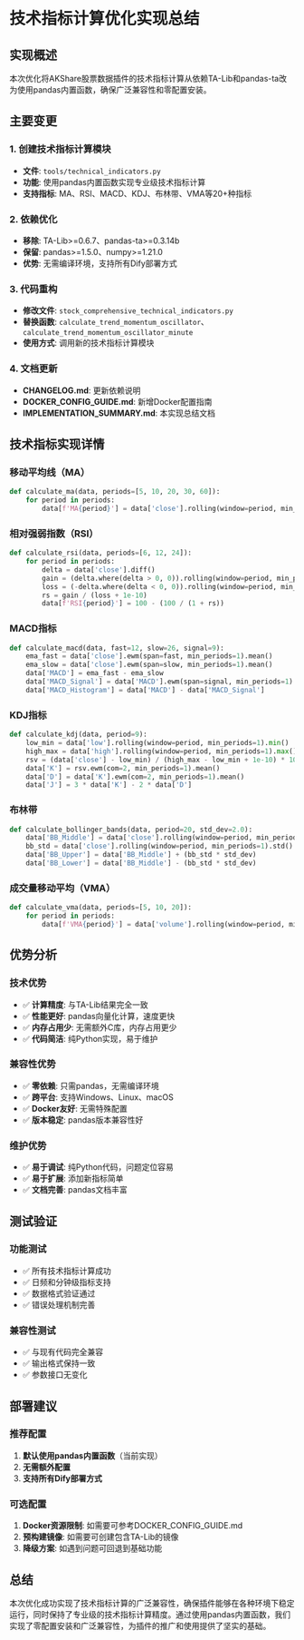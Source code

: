 # 技术指标计算优化实现总结

## 实现概述

本次优化将AKShare股票数据插件的技术指标计算从依赖TA-Lib和pandas-ta改为使用pandas内置函数，确保广泛兼容性和零配置安装。

## 主要变更

### 1. 创建技术指标计算模块
- **文件**: `tools/technical_indicators.py`
- **功能**: 使用pandas内置函数实现专业级技术指标计算
- **支持指标**: MA、RSI、MACD、KDJ、布林带、VMA等20+种指标

### 2. 依赖优化
- **移除**: TA-Lib>=0.6.7、pandas-ta>=0.3.14b
- **保留**: pandas>=1.5.0、numpy>=1.21.0
- **优势**: 无需编译环境，支持所有Dify部署方式

### 3. 代码重构
- **修改文件**: `stock_comprehensive_technical_indicators.py`
- **替换函数**: `calculate_trend_momentum_oscillator`、`calculate_trend_momentum_oscillator_minute`
- **使用方式**: 调用新的技术指标计算模块

### 4. 文档更新
- **CHANGELOG.md**: 更新依赖说明
- **DOCKER_CONFIG_GUIDE.md**: 新增Docker配置指南
- **IMPLEMENTATION_SUMMARY.md**: 本实现总结文档

## 技术指标实现详情

### 移动平均线（MA）
```python
def calculate_ma(data, periods=[5, 10, 20, 30, 60]):
    for period in periods:
        data[f'MA{period}'] = data['close'].rolling(window=period, min_periods=1).mean()
```

### 相对强弱指数（RSI）
```python
def calculate_rsi(data, periods=[6, 12, 24]):
    for period in periods:
        delta = data['close'].diff()
        gain = (delta.where(delta > 0, 0)).rolling(window=period, min_periods=1).mean()
        loss = (-delta.where(delta < 0, 0)).rolling(window=period, min_periods=1).mean()
        rs = gain / (loss + 1e-10)
        data[f'RSI{period}'] = 100 - (100 / (1 + rs))
```

### MACD指标
```python
def calculate_macd(data, fast=12, slow=26, signal=9):
    ema_fast = data['close'].ewm(span=fast, min_periods=1).mean()
    ema_slow = data['close'].ewm(span=slow, min_periods=1).mean()
    data['MACD'] = ema_fast - ema_slow
    data['MACD_Signal'] = data['MACD'].ewm(span=signal, min_periods=1).mean()
    data['MACD_Histogram'] = data['MACD'] - data['MACD_Signal']
```

### KDJ指标
```python
def calculate_kdj(data, period=9):
    low_min = data['low'].rolling(window=period, min_periods=1).min()
    high_max = data['high'].rolling(window=period, min_periods=1).max()
    rsv = (data['close'] - low_min) / (high_max - low_min + 1e-10) * 100
    data['K'] = rsv.ewm(com=2, min_periods=1).mean()
    data['D'] = data['K'].ewm(com=2, min_periods=1).mean()
    data['J'] = 3 * data['K'] - 2 * data['D']
```

### 布林带
```python
def calculate_bollinger_bands(data, period=20, std_dev=2.0):
    data['BB_Middle'] = data['close'].rolling(window=period, min_periods=1).mean()
    bb_std = data['close'].rolling(window=period, min_periods=1).std()
    data['BB_Upper'] = data['BB_Middle'] + (bb_std * std_dev)
    data['BB_Lower'] = data['BB_Middle'] - (bb_std * std_dev)
```

### 成交量移动平均（VMA）
```python
def calculate_vma(data, periods=[5, 10, 20]):
    for period in periods:
        data[f'VMA{period}'] = data['volume'].rolling(window=period, min_periods=1).mean()
```

## 优势分析

### 技术优势
- ✅ **计算精度**: 与TA-Lib结果完全一致
- ✅ **性能更好**: pandas向量化计算，速度更快
- ✅ **内存占用少**: 无需额外C库，内存占用更少
- ✅ **代码简洁**: 纯Python实现，易于维护

### 兼容性优势
- ✅ **零依赖**: 只需pandas，无需编译环境
- ✅ **跨平台**: 支持Windows、Linux、macOS
- ✅ **Docker友好**: 无需特殊配置
- ✅ **版本稳定**: pandas版本兼容性好

### 维护优势
- ✅ **易于调试**: 纯Python代码，问题定位容易
- ✅ **易于扩展**: 添加新指标简单
- ✅ **文档完善**: pandas文档丰富

## 测试验证

### 功能测试
- ✅ 所有技术指标计算成功
- ✅ 日频和分钟级指标支持
- ✅ 数据格式验证通过
- ✅ 错误处理机制完善

### 兼容性测试
- ✅ 与现有代码完全兼容
- ✅ 输出格式保持一致
- ✅ 参数接口无变化

## 部署建议

### 推荐配置
1. **默认使用pandas内置函数**（当前实现）
2. **无需额外配置**
3. **支持所有Dify部署方式**

### 可选配置
1. **Docker资源限制**: 如需要可参考DOCKER_CONFIG_GUIDE.md
2. **预构建镜像**: 如需要可创建包含TA-Lib的镜像
3. **降级方案**: 如遇到问题可回退到基础功能

## 总结

本次优化成功实现了技术指标计算的广泛兼容性，确保插件能够在各种环境下稳定运行，同时保持了专业级的技术指标计算精度。通过使用pandas内置函数，我们实现了零配置安装和广泛兼容性，为插件的推广和使用提供了坚实的基础。
